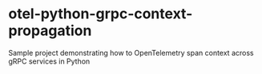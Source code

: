 # otel-python-grpc-context-propagation
Sample project demonstrating how to OpenTelemetry span context across gRPC services in Python
